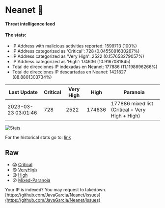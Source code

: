 # Neanet :hocho:
#### Threat intelligence feed
#### The stats:

- IP Address with malicious activities reported: 1599713 (100%)
- IP Address categorized as 'Critical':  728 (0.0455081630267%)
- IP Address categorized as 'Very High':  2522 (0.157653279057%)
- IP Address categorized as 'High':  174636 (10.9167081845)
- Total de direcciones IP indexadas en Neanet:  177886 (11.1198696266%)
- Total de direcciones IP descartadas en Neanet:  1421827 (88.8801303734%)

| Last Update | Critical | Very High | High | Paranoia |
| --- | --- | --- | --- | --- |
| 2023-03-23 03:01:46 | 728 | 2522 | 174636 | 177886 mixed list (Critical + Very High + High)|

![Stats](https://docs.google.com/spreadsheets/d/e/2PACX-1vSnaNMIXVabIpDJjufMlzH7poXnshF3mgd8Is1g9ytUEzVsP5my4Trn8f-xkoLLQ38xpL3HtmUexLo6/pubchart?oid=501124687&format=image)

For the historical stats go to: [link](/stats.csv)
## Raw
- :scream: [Critical](https://raw.githubusercontent.com/JavaGarcia/Neanet/master/blacklists/neanet_critical.txt)
- :fearful: [VeryHigh](https://raw.githubusercontent.com/JavaGarcia/Neanet/master/blacklists/neanet_veryHigh.txtt)
- :frowning: [High](https://raw.githubusercontent.com/JavaGarcia/Neanet/master/blacklists/neanet_high.txt)
- :dizzy_face: [Mixed-Paranoia](https://raw.githubusercontent.com/JavaGarcia/Neanet/master/blacklists/neanet_all.txt)


Your IP is indexed? You may request to takedown. [https://github.com/JavaGarcia/Neanet/issues](https://github.com/JavaGarcia/Neanet/issues)








































































































































































































































































































































































































































































































































































































































































































































































































































































































































































































































































































































































































































































































































































































































































































































































































































































































































































































































































































































































































































































































































































































































































































































































































































































































































































































































































































































































































































































































































































































































































































































































































































































































































































































































































































































































































































































































































































































































































































































































































































































































































































































































































































































































































































































































































































































































































































































































































































































































































































































































































































































































































































































































































































































































































































































































































































































































































































































































































































































































































































































































































































































































































































































































































































































































































































































































































































































































































































































































































































































































































































































































































































































































































































































































































































































































































































































































































































































































































































































































































































































































































































































































































































































































































































































































































































































































































































































































































































































































































































































































































































































































































































































































































































































































































































































































































































































































































































































































































































































































































































































































































































































































































